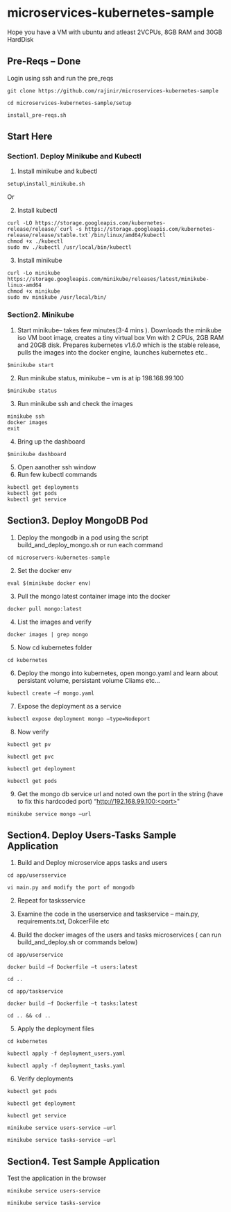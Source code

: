 # microservices-kubernetes-sample

Hope you have a VM with ubuntu and atleast 2VCPUs, 8GB RAM and 30GB HardDisk

## Pre-Reqs – Done
 
Login using ssh and run the pre_reqs

```
git clone https://github.com/rajinir/microservices-kubernetes-sample 

cd microservices-kubernetes-sample/setup  

install_pre-reqs.sh 
```

## Start Here 

### Section1. Deploy Minikube and Kubectl

1. Install minikube and kubectl 

```
setup\install_minikube.sh 
```
Or 


2. Install kubectl

```
curl -LO https://storage.googleapis.com/kubernetes-release/release/`curl -s https://storage.googleapis.com/kubernetes-release/release/stable.txt`/bin/linux/amd64/kubectl 
chmod +x ./kubectl 
sudo mv ./kubectl /usr/local/bin/kubectl 
```

3. Install minikube 
```
curl -Lo minikube https://storage.googleapis.com/minikube/releases/latest/minikube-linux-amd64 
chmod +x minikube 
sudo mv minikube /usr/local/bin/ 
```

### Section2. Minikube 

1. Start minikube– takes few minutes(3-4 mins ). Downloads the minikube iso VM boot image, creates a tiny virtual box Vm with 2 CPUs, 2GB RAM and 20GB disk. Prepares kubernetes v1.6.0 which is the stable release, pulls the images into the docker engine, launches kubernetes etc.. 

```
$minikube start 
```

2. Run minikube status, minikube – vm is at ip 198.168.99.100 

```
$minikube status 
```

3. Run minikube ssh and check the images 
```
minikube ssh 
docker images 
exit 
```

4. Bring up the dashboard 

```
$minikube dashboard  
```

5. Open aanother ssh window
6. Run few kubectl commands 

```
kubectl get deployments 
kubectl get pods 
kubectl get service 
```

## Section3. Deploy MongoDB Pod  

1. Deploy the mongodb in a pod using the script build_and_deploy_mongo.sh or run each command  

```
cd microservers-kubernetes-sample 
```

2. Set the docker env 
```
eval $(minikube docker env) 
```

3. Pull the mongo latest container image into the docker 
```
docker pull mongo:latest 
```

4. List the images and verify 

```
docker images | grep mongo 
```

5. Now cd kubernetes folder 

```
cd kubernetes 
```

6. Deploy the mongo into kubernetes, open mongo.yaml and learn about persistant volume, persistant volume Cliams etc... 

```
kubectl create –f mongo.yaml 
```

7. Expose the deployment as a service 

```
kubectl expose deployment mongo –type=Nodeport 
```

8. Now verify 

```
kubectl get pv 

kubectl get pvc 

kubectl get deployment 

kubectl get pods 
```

9. Get the mongo db service url and noted own the port in the string (have to fix this hardcoded port) “http://192.168.99.100:<port>" 

```
minikube service mongo –url 

```

## Section4. Deploy Users-Tasks Sample Application 

1. Build and Deploy microservice apps tasks and users 

```
cd app/usersservice 

vi main.py and modify the port of mongodb 

```
2. Repeat for tasksservice 

3. Examine the code in the userservice and taskservice – main.py, requirements.txt, DokcerFile etc 

4. Build the docker images of the users and tasks microservices ( can run build_and_deploy.sh or commands below) 

```
cd app/userservice 

docker build –f Dockerfile –t users:latest 

cd ..  

cd app/taskservice 

docker build –f Dockerfile –t tasks:latest 

cd .. && cd .. 

```

5. Apply the deployment files 

```
cd kubernetes 

kubectl apply -f deployment_users.yaml 

kubectl apply -f deployment_tasks.yaml 

```

6. Verify deployments 

```
kubectl get pods 

kubectl get deployment 

kubectl get service 

minikube service users-service –url 

minikube service tasks-service –url 

```

## Section4. Test Sample Application 

Test the application in the browser 

```
minikube service users-service 

minikube service tasks-service 
```

 

 
